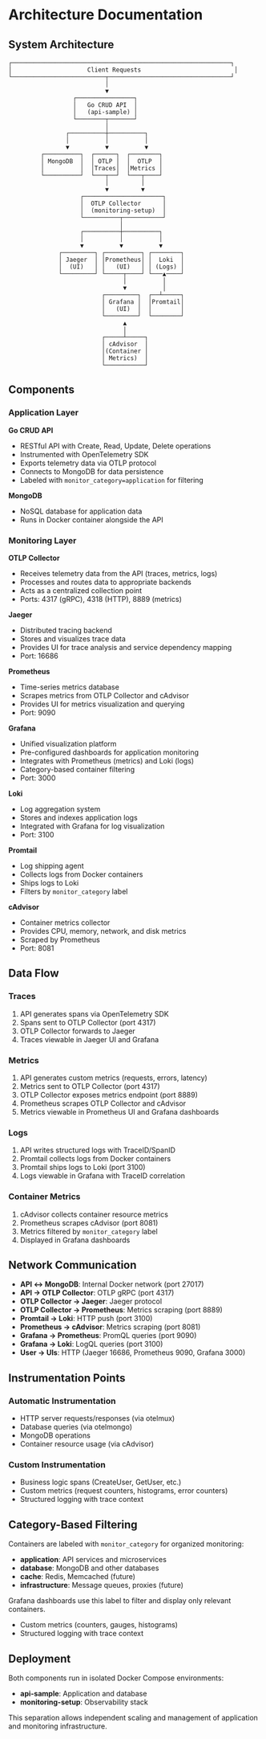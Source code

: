 # Architecture Documentation

## System Architecture

```
┌─────────────────────────────────────────────────────────────┐
│                     Client Requests                          │
└──────────────────────────┬──────────────────────────────────┘
                           │
                           ▼
                  ┌────────────────┐
                  │   Go CRUD API  │
                  │   (api-sample) │
                  └────────┬───────┘
                           │
                ┌──────────┼──────────┐
                │          │          │
                ▼          ▼          ▼
         ┌──────────┐  ┌──────┐  ┌────────┐
         │ MongoDB  │  │ OTLP │  │  OTLP  │
         │          │  │Traces│  │Metrics │
         └──────────┘  └───┬──┘  └───┬────┘
                           │         │
                           ▼         ▼
                    ┌──────────────────────┐
                    │  OTLP Collector      │
                    │  (monitoring-setup)  │
                    └──────────┬───────────┘
                               │
                    ┌──────────┼──────────┐
                    │          │          │
                    ▼          ▼          ▼
              ┌─────────┐ ┌──────────┐ ┌────────┐
              │ Jaeger  │ │Prometheus│ │  Loki  │
              │  (UI)   │ │   (UI)   │ │ (Logs) │
              └─────────┘ └─────┬────┘ └───▲────┘
                                │          │
                                ▼          │
                          ┌─────────┐  ┌──┴─────┐
                          │ Grafana │  │Promtail│
                          │   (UI)  │  │        │
                          └─────────┘  └────────┘
                                ▲
                                │
                          ┌─────┴─────┐
                          │ cAdvisor  │
                          │(Container │
                          │ Metrics)  │
                          └───────────┘
```

## Components

### Application Layer

**Go CRUD API**
- RESTful API with Create, Read, Update, Delete operations
- Instrumented with OpenTelemetry SDK
- Exports telemetry data via OTLP protocol
- Connects to MongoDB for data persistence
- Labeled with `monitor_category=application` for filtering

**MongoDB**
- NoSQL database for application data
- Runs in Docker container alongside the API

### Monitoring Layer

**OTLP Collector**
- Receives telemetry data from the API (traces, metrics, logs)
- Processes and routes data to appropriate backends
- Acts as a centralized collection point
- Ports: 4317 (gRPC), 4318 (HTTP), 8889 (metrics)

**Jaeger**
- Distributed tracing backend
- Stores and visualizes trace data
- Provides UI for trace analysis and service dependency mapping
- Port: 16686

**Prometheus**
- Time-series metrics database
- Scrapes metrics from OTLP Collector and cAdvisor
- Provides UI for metrics visualization and querying
- Port: 9090

**Grafana**
- Unified visualization platform
- Pre-configured dashboards for application monitoring
- Integrates with Prometheus (metrics) and Loki (logs)
- Category-based container filtering
- Port: 3000

**Loki**
- Log aggregation system
- Stores and indexes application logs
- Integrated with Grafana for log visualization
- Port: 3100

**Promtail**
- Log shipping agent
- Collects logs from Docker containers
- Ships logs to Loki
- Filters by `monitor_category` label

**cAdvisor**
- Container metrics collector
- Provides CPU, memory, network, and disk metrics
- Scraped by Prometheus
- Port: 8081

## Data Flow

### Traces
1. API generates spans via OpenTelemetry SDK
2. Spans sent to OTLP Collector (port 4317)
3. OTLP Collector forwards to Jaeger
4. Traces viewable in Jaeger UI and Grafana

### Metrics
1. API generates custom metrics (requests, errors, latency)
2. Metrics sent to OTLP Collector (port 4317)
3. OTLP Collector exposes metrics endpoint (port 8889)
4. Prometheus scrapes OTLP Collector and cAdvisor
5. Metrics viewable in Prometheus UI and Grafana dashboards

### Logs
1. API writes structured logs with TraceID/SpanID
2. Promtail collects logs from Docker containers
3. Promtail ships logs to Loki (port 3100)
4. Logs viewable in Grafana with TraceID correlation

### Container Metrics
1. cAdvisor collects container resource metrics
2. Prometheus scrapes cAdvisor (port 8081)
3. Metrics filtered by `monitor_category` label
4. Displayed in Grafana dashboards

## Network Communication

- **API ↔ MongoDB**: Internal Docker network (port 27017)
- **API → OTLP Collector**: OTLP gRPC (port 4317)
- **OTLP Collector → Jaeger**: Jaeger protocol
- **OTLP Collector → Prometheus**: Metrics scraping (port 8889)
- **Promtail → Loki**: HTTP push (port 3100)
- **Prometheus → cAdvisor**: Metrics scraping (port 8081)
- **Grafana → Prometheus**: PromQL queries (port 9090)
- **Grafana → Loki**: LogQL queries (port 3100)
- **User → UIs**: HTTP (Jaeger 16686, Prometheus 9090, Grafana 3000)

## Instrumentation Points

### Automatic Instrumentation
- HTTP server requests/responses (via otelmux)
- Database queries (via otelmongo)
- MongoDB operations
- Container resource usage (via cAdvisor)

### Custom Instrumentation
- Business logic spans (CreateUser, GetUser, etc.)
- Custom metrics (request counters, histograms, error counters)
- Structured logging with trace context

## Category-Based Filtering

Containers are labeled with `monitor_category` for organized monitoring:

- **application**: API services and microservices
- **database**: MongoDB and other databases
- **cache**: Redis, Memcached (future)
- **infrastructure**: Message queues, proxies (future)

Grafana dashboards use this label to filter and display only relevant containers.
- Custom metrics (counters, gauges, histograms)
- Structured logging with trace context

## Deployment

Both components run in isolated Docker Compose environments:
- **api-sample**: Application and database
- **monitoring-setup**: Observability stack

This separation allows independent scaling and management of application and monitoring infrastructure.
